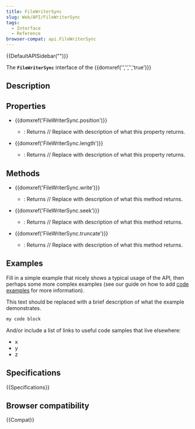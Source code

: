 ```yaml
---
title: FileWriterSync
slug: Web/API/FileWriterSync
tags:
  - Interface
  - Reference
browser-compat: api.FileWriterSync
---
```

{{DefaultAPISidebar("")}}

The **`FileWriterSync`** interface of the {{domxref('','','','true')}} 

## Description

 

## Properties

- {{domxref('FileWriterSync.position')}}
  - : Returns // Replace with description of what this property returns.

- {{domxref('FileWriterSync.length')}}
  - : Returns // Replace with description of what this property returns.



## Methods

- {{domxref('FileWriterSync.write')}}
  - : Returns // Replace with description of what this method returns.

- {{domxref('FileWriterSync.seek')}}
  - : Returns // Replace with description of what this method returns.

- {{domxref('FileWriterSync.truncate')}}
  - : Returns // Replace with description of what this method returns.

## Examples

Fill in a simple example that nicely shows a typical usage of the API, then perhaps some more complex examples (see our guide on how to add [code examples](/en-US/docs/MDN/Contribute/Structures/Code_examples) for more information).

This text should be replaced with a brief description of what the example demonstrates.

```js
my code block
```

And/or include a list of links to useful code samples that live elsewhere:

*   x
*   y
*   z

## Specifications

{{Specifications}}

## Browser compatibility

{{Compat}}


